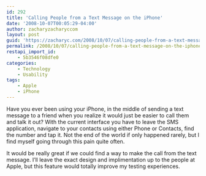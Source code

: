 ```yaml
---
id: 292
title: 'Calling People from a Text Message on the iPhone'
date: '2008-10-07T00:05:29-04:00'
author: zacharyzacharyccom
layout: post
guid: 'https://zacharyc.com/2008/10/07/calling-people-from-a-text-message-on-the-iphone/'
permalink: /2008/10/07/calling-people-from-a-text-message-on-the-iphone/
restapi_import_id:
    - 5b3546f08dfe0
categories:
    - Technology
    - Usability
tags:
    - Apple
    - iPhone
---
```


Have you ever been using your iPhone, in the middle of sending a text message to a friend when you realize it would just be easier to call them and talk it out? With the current interface you have to leave the SMS application, navigate to your contacts using either Phone or Contacts, find the number and tap it. Not the end of the world if only happened rarely, but I find myself going through this pain quite often.

It would be really great if we could find a way to make the call from the text message. I’ll leave the exact design and implimentation up to the people at Apple, but this feature would totally improve my testing experiences.